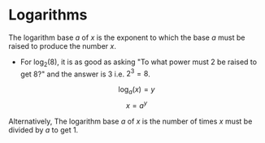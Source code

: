 # Logarithms

The logarithm base $a$ of $x$ is the exponent to which the base $a$ must be raised to produce the number $x$.

- For $\log_2(8)$, it is as good as asking "To what power must 2 be raised to get 8?" and the answer is 3 i.e. $2^3 = 8$.

$$\log_a(x) = y$$
$$x = a^y$$

Alternatively, The logarithm base $a$ of $x$ is the number of times $x$ must be divided by $a$ to get 1.
